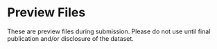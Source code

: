 # Preview Files
These are preview files during submission. Please do not use until final publication and/or disclosure of the dataset.
